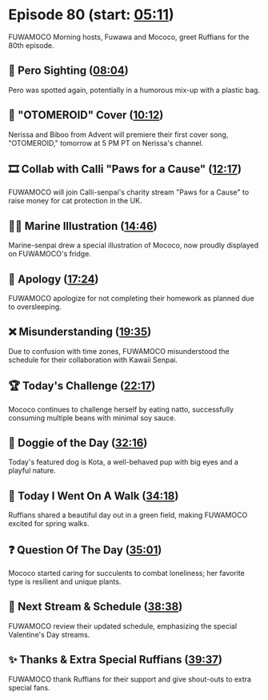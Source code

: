 # Episode 80 (start: [05:11](https://youtu.be/m-kuDdF_iLc?t=05m11s))

FUWAMOCO Morning hosts, Fuwawa and Mococo, greet Ruffians for the 80th episode.

## 👀 Pero Sighting ([08:04](https://youtu.be/m-kuDdF_iLc?t=08m04s))

Pero was spotted again, potentially in a humorous mix-up with a plastic bag.

## 🎤 "OTOMEROID" Cover ([10:12](https://youtu.be/m-kuDdF_iLc?t=10m12s))

Nerissa and Biboo from Advent will premiere their first cover song, "OTOMEROID," tomorrow at 5 PM PT on Nerissa's channel.

## 🎞️ Collab with Calli "Paws for a Cause" ([12:17](https://youtu.be/m-kuDdF_iLc?t=12m17s))

FUWAMOCO will join Calli-senpai's charity stream "Paws for a Cause" to raise money for cat protection in the UK.

## 🏴‍☠️ Marine Illustration ([14:46](https://youtu.be/m-kuDdF_iLc?t=14m46s))

Marine-senpai drew a special illustration of Mococo, now proudly displayed on FUWAMOCO's fridge.

## 🙇 Apology ([17:24](https://youtu.be/m-kuDdF_iLc?t=17m24s))

FUWAMOCO apologize for not completing their homework as planned due to oversleeping.

## ❌ Misunderstanding ([19:35](https://youtu.be/m-kuDdF_iLc?t=19m35s))

Due to confusion with time zones, FUWAMOCO misunderstood the schedule for their collaboration with Kawaii Senpai.

## 🏆 Today's Challenge ([22:17](https://youtu.be/m-kuDdF_iLc?t=22m17s))

Mococo continues to challenge herself by eating natto, successfully consuming multiple beans with minimal soy sauce.

## 🐶 Doggie of the Day ([32:16](https://youtu.be/m-kuDdF_iLc?t=32m16s))

Today's featured dog is Kota, a well-behaved pup with big eyes and a playful nature.

## 🚶 Today I Went On A Walk ([34:18](https://youtu.be/m-kuDdF_iLc?t=34m18s))

Ruffians shared a beautiful day out in a green field, making FUWAMOCO excited for spring walks.

## ❓ Question Of The Day ([35:01](https://youtu.be/m-kuDdF_iLc?t=35m01s))

Mococo started caring for succulents to combat loneliness; her favorite type is resilient and unique plants.

## 📅 Next Stream & Schedule ([38:38](https://youtu.be/m-kuDdF_iLc?t=38m38s))

FUWAMOCO review their updated schedule, emphasizing the special Valentine's Day streams.

## ✨ Thanks & Extra Special Ruffians ([39:37](https://youtu.be/m-kuDdF_iLc?t=39m37s))

FUWAMOCO thank Ruffians for their support and give shout-outs to extra special fans.
